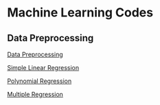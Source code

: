 # Machine Learning Codes

##  Data Preprocessing

[Data Preprocessing](https://github.com/ShauryaShettigar/machine_learning/blob/master/mlearning_preprocessing.py)

[Simple Linear Regression](https://github.com/ShauryaShettigar/machine_learning/blob/master/mlearning_s_regression.py)

[Polynomial Regression](https://github.com/ShauryaShettigar/machine_learning/blob/master/mlearning_p_regression.py)

[Multiple Regression](https://github.com/ShauryaShettigar/machine_learning/blob/master/mlearning_m_regression.py)

